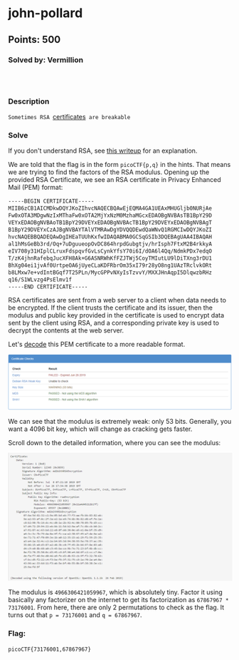 # john-pollard
## Points: 500
### Solved by: Vermillion
<br></br>
### Description

`Sometimes RSA `[certificates](cert)` are breakable`

### Solve

If you don't understand RSA, see [this writeup](../rsa-pop-quiz/rsa-pop-quiz.md) for an explanation.

We are told that the flag is in the form `picoCTF{p,q}` in the hints. That means we are trying to find the factors of the RSA modulus. Opening up the provided RSA Certificate, we see an RSA certificate in Privacy Enhanced Mail (PEM) format:

```
-----BEGIN CERTIFICATE-----
MIIB6zCB1AICMDkwDQYJKoZIhvcNAQECBQAwEjEQMA4GA1UEAxMHUGljb0NURjAe
Fw0xOTA3MDgwNzIxMThaFw0xOTA2MjYxNzM0MzhaMGcxEDAOBgNVBAsTB1BpY29D
VEYxEDAOBgNVBAoTB1BpY29DVEYxEDAOBgNVBAcTB1BpY29DVEYxEDAOBgNVBAgT
B1BpY29DVEYxCzAJBgNVBAYTAlVTMRAwDgYDVQQDEwdQaWNvQ1RGMCIwDQYJKoZI
hvcNAQEBBQADEQAwDgIHEaTUUhKxfwIDAQABMA0GCSqGSIb3DQEBAgUAA4IBAQAH
al1hMsGeBb3rd/Oq+7uDguueopOvDC864hrpdGubgtjv/hrIsph7FtxM2B4rkkyA
eIV708y31HIplCLruxFdspqvfGvLsCynkYfsY70i6I/dOA6l4Qq/NdmkPDx7edqO
T/zK4jhnRafebqJucXFH8Ak+G6ASNRWhKfFZJTWj5CoyTMIutLU9lDiTXng3rDU1
BhXg04ei1jvAf0UrtpeOA6jUyeCLaKDFRbrOm35xI79r28yO8ng1UAzTRclvkORt
b8LMxw7e+vdIntBGqf7T25PLn/MycGPPvNXyIsTzvvY/MXXJHnAqpI5DlqwzbRHz
q16/S1WLvzg4PsElmv1f
-----END CERTIFICATE-----
```

RSA certificates are sent from a web server to a client when data needs to be encrypted. If the client trusts the certificate and its issuer, then the modulus and public key provided in the certificate is used to encrypt data sent by the client using RSA, and a corresponding private key is used to decrypt the contents at the web server.

Let's [decode](https://redkestrel.co.uk/products/decoder/) this PEM certificate to a more readable format.

![](/Images/2019/picoCTF/johnpollardweak.PNG)

We can see that the modulus is extremely weak: only 53 bits. Generally, you want a 4096 bit key, which will change as cracking gets faster.

Scroll down to the detailed information, where you can see the modulus:

![](/Images/2019/picoCTF/johnpollarddecode.PNG)

The modulus is `4966306421059967`, which is absolutely tiny. Factor it using basically any factorizer on the internet to get its factorization as `67867967 * 73176001`. From here, there are only 2 permutations to check as the flag. It turns out that `p = 73176001` and `q = 67867967`.

### Flag:
`picoCTF{73176001,67867967}`
